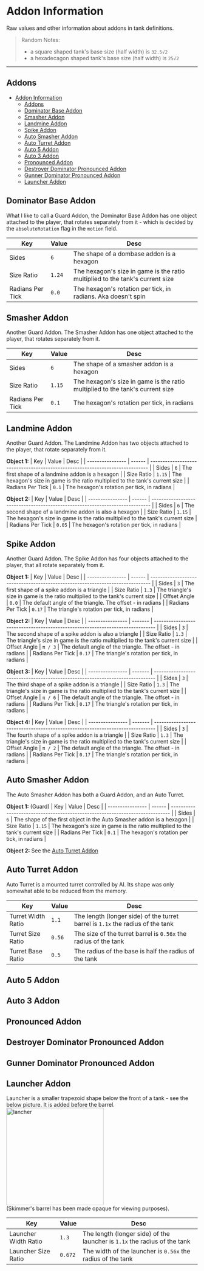 # Addon Information

Raw values and other information about addons in tank definitions.

> Random Notes:
> - a square shaped tank's base size (half width) is `32.5√2`  
> - a hexadecagon shaped tank's base size (half width) is `25√2`  

--- 

## Addons

- [Addon Information](#addon-information)
  - [Addons](#addons)
  - [Dominator Base Addon](#dominator-base-addon)
  - [Smasher Addon](#smasher-addon)
  - [Landmine Addon](#landmine-addon)
  - [Spike Addon](#spike-addon)
  - [Auto Smasher Addon](#auto-smasher-addon)
  - [Auto Turret Addon](#auto-turret-addon)
  - [Auto 5 Addon](#auto-5-addon)
  - [Auto 3 Addon](#auto-3-addon)
  - [Pronounced Addon](#pronounced-addon)
  - [Destroyer Dominator Pronounced Addon](#destroyer-dominator-pronounced-addon)
  - [Gunner Dominator Pronounced Addon](#gunner-dominator-pronounced-addon)
  - [Launcher Addon](#launcher-addon)

## Dominator Base Addon

What I like to call a Guard Addon, the Dominator Base Addon has one object attached to the player, that rotates separately from it - which is decided by the `absoluteRotation` flag in the `motion` field.

| Key              | Value  | Desc                                                                          |
| ---------------- | ------ | ----------------------------------------------------------------------------- |
| Sides            | `6`    | The shape of a dombase addon is a hexagon                                     |
| Size Ratio       | `1.24` | The hexagon's size in game is the ratio multiplied to the tank's current size |
| Radians Per Tick | `0.0`  | The hexagon's rotation per tick, in radians. Aka doesn't spin                 |

## Smasher Addon

Another Guard Addon. The Smasher Addon has one object attached to the player, that rotates separately from it.

| Key              | Value  | Desc                                                                          |
| ---------------- | ------ | ----------------------------------------------------------------------------- |
| Sides            | `6`    | The shape of a smasher addon is a hexagon                                     |
| Size Ratio       | `1.15` | The hexagon's size in game is the ratio multiplied to the tank's current size |
| Radians Per Tick | `0.1`  | The hexagon's rotation per tick, in radians                                   |

## Landmine Addon

Another Guard Addon. The Landmine Addon has two objects attached to the player, that rotate separately from it.

**Object 1:**
| Key              | Value  | Desc                                                                          |
| ---------------- | ------ | ----------------------------------------------------------------------------- |
| Sides            | `6`    | The first shape of a landmine addon is a hexagon                              |
| Size Ratio       | `1.15` | The hexagon's size in game is the ratio multiplied to the tank's current size |
| Radians Per Tick | `0.1`  | The hexagon's rotation per tick, in radians                                   |

**Object 2:**
| Key              | Value  | Desc                                                                          |
| ---------------- | ------ | ----------------------------------------------------------------------------- |
| Sides            | `6`    | The second shape of a landmine addon is also a hexagon                        |
| Size Ratio       | `1.15` | The hexagon's size in game is the ratio multiplied to the tank's current size |
| Radians Per Tick | `0.05` | The hexagon's rotation per tick, in radians                                   |

## Spike Addon

Another Guard Addon. The Spike Addon has four objects attached to the player, that all rotate separately from it.

**Object 1:**
| Key              | Value  | Desc                                                                           |
| ---------------- | ------ | ------------------------------------------------------------------------------ |
| Sides            | `3`    | The first shape of a spike addon is a triangle                                 |
| Size Ratio       | `1.3`  | The triangle's size in game is the ratio multiplied to the tank's current size |
| Offset Angle     | `0.0`  | The default angle of the triangle. The offset - in radians                     |
| Radians Per Tick | `0.17` | The triangle's rotation per tick, in radians                                   |

**Object 2:**
| Key              | Value   | Desc                                                                           |
| ---------------- | ------- | ------------------------------------------------------------------------------ |
| Sides            | `3`     | The second shape of a spike addon is also a triangle                           |
| Size Ratio       | `1.3`   | The triangle's size in game is the ratio multiplied to the tank's current size |
| Offset Angle     | `π / 3` | The default angle of the triangle. The offset - in radians                     |
| Radians Per Tick | `0.17`  | The triangle's rotation per tick, in radians                                   |

**Object 3:**
| Key              | Value   | Desc                                                                           |
| ---------------- | ------- | ------------------------------------------------------------------------------ |
| Sides            | `3`     | The third shape of a spike addon is a triangle                                 |
| Size Ratio       | `1.3`   | The triangle's size in game is the ratio multiplied to the tank's current size |
| Offset Angle     | `π / 6` | The default angle of the triangle. The offset - in radians                     |
| Radians Per Tick | `0.17`  | The triangle's rotation per tick, in radians                                   |

**Object 4:**
| Key              | Value   | Desc                                                                           |
| ---------------- | ------- | ------------------------------------------------------------------------------ |
| Sides            | `3`     | The fourth shape of a spike addon is a triangle                                |
| Size Ratio       | `1.3`   | The triangle's size in game is the ratio multiplied to the tank's current size |
| Offset Angle     | `π / 2` | The default angle of the triangle. The offset - in radians                     |
| Radians Per Tick | `0.17`  | The triangle's rotation per tick, in radians                                   |

## Auto Smasher Addon

The Auto Smasher Addon has both a Guard Addon, and an Auto Turret.

**Object 1:** (Guard)
| Key              | Value  | Desc                                                                          |
| ---------------- | ------ | ----------------------------------------------------------------------------- |
| Sides            | `6`    | The shape of the first object in the Auto Smasher addon is a hexagon          |
| Size Ratio       | `1.15` | The hexagon's size in game is the ratio multiplied to the tank's current size |
| Radians Per Tick | `0.1`  | The hexagon's rotation per tick, in radians                                   |

**Object 2:** See the [Auto Turret Addon](#auto-turret-addon)

## Auto Turret Addon

Auto Turret is a mounted turret controlled by AI. Its shape was only somewhat able to be reduced from the memory.

| Key                | Value  | Desc                                                                           |
| ------------------ | ------ | ------------------------------------------------------------------------------ |
| Turret Width Ratio | `1.1`  | The length (longer side) of the turret barrel is `1.1x` the radius of the tank |
| Turret Size Ratio  | `0.56` | The size of the turret barrel is `0.56x` the radius of the tank                |
| Turret Base Ratio  | `0.5`  | The radius of the base is half the radius of the tank                          |

## Auto 5 Addon

## Auto 3 Addon

## Pronounced Addon

## Destroyer Dominator Pronounced Addon

## Gunner Dominator Pronounced Addon

## Launcher Addon

Launcher is a smaller trapezoid shape below the front of a tank - see the below picture. It is added before the barrel. <br> <img width="256" alt="lancher" src="https://user-images.githubusercontent.com/79597906/134366650-58c537cc-816a-4e4b-bf9d-0c97310b0a16.png"> <br> (Skimmer's barrel has been made opaque for viewing purposes).

| Key                  | Value   | Desc                                                                      |
| -------------------- | ------- | ------------------------------------------------------------------------- |
| Launcher Width Ratio | `1.3`   | The length (longer side) of the launcher is `1.1x` the radius of the tank |
| Launcher Size Ratio  | `0.672` | The width of the launcher is `0.56x` the radius of the tank               |
